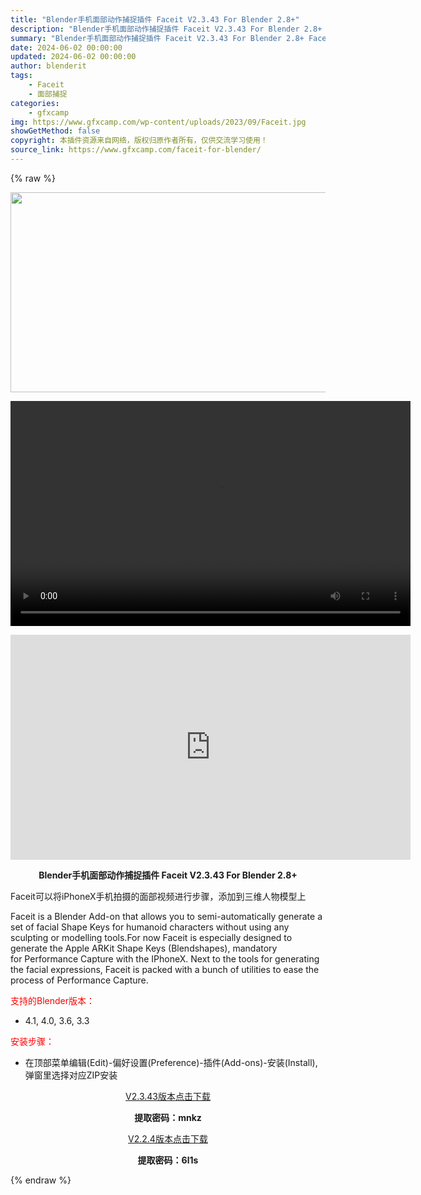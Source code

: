 ```yaml
---
title: "Blender手机面部动作捕捉插件 Faceit V2.3.43 For Blender 2.8+"
description: "Blender手机面部动作捕捉插件 Faceit V2.3.43 For Blender 2.8+ Faceit可以将iPhoneX手机拍摄的面部视频进行步骤，添加到三维人物模型上 Faceit is..."
summary: "Blender手机面部动作捕捉插件 Faceit V2.3.43 For Blender 2.8+ Faceit可以将iPhoneX手机拍摄的面部视频进行步骤，添加到三维人物模型上 Faceit is..."
date: 2024-06-02 00:00:00
updated: 2024-06-02 00:00:00
author: blenderit
tags: 
    - Faceit
    - 面部捕捉
categories:
    - gfxcamp
img: https://www.gfxcamp.com/wp-content/uploads/2023/09/Faceit.jpg
showGetMethod: false
copyright: 本插件资源来自网络，版权归原作者所有，仅供交流学习使用！
source_link: https://www.gfxcamp.com/faceit-for-blender/
---
```


{% raw %}
<div><p><img decoding="async" class="aligncenter size-full wp-image-115286" src="https://www.gfxcamp.com/wp-content/uploads/2023/09/Faceit.jpg" data-src="https://www.gfxcamp.com/wp-content/uploads/2023/09/Faceit.jpg" alt="" width="640" height="320" data-srcset="https://www.gfxcamp.com/wp-content/uploads/2023/09/Faceit.jpg 640w, https://www.gfxcamp.com/wp-content/uploads/2023/09/Faceit-150x75.jpg 150w" data-sizes="(max-width: 640px) 100vw, 640px"><br>
</p><center><div style="width: 640px;" class="wp-video"><!--[if lt IE 9]><script>document.createElement('video');</script><![endif]-->
<video class="wp-video-shortcode" id="video-94715-1" width="640" height="360" preload="true" controls="controls"><source type="video/mp4" src="http://cloud.video.taobao.com/play/u/null/p/1/e/6/t/1/429712430066.mp4?_=1"></source><a href="http://cloud.video.taobao.com/play/u/null/p/1/e/6/t/1/429712430066.mp4">http://cloud.video.taobao.com/play/u/null/p/1/e/6/t/1/429712430066.mp4</a></video></div></center><p style="text-align: center;"><iframe loading="lazy" src="https://player.youku.com/embed/XNTEzODE0OTE0MA==" width="640" height="360" frameborder="0" allowfullscreen="allowfullscreen"></iframe></p><p style="text-align: center;"><strong>Blender手机面部动作捕捉插件 Faceit V2.3.43 For Blender 2.8+</strong></p><p>Faceit可以将iPhoneX手机拍摄的面部视频进行步骤，添加到三维人物模型上</p><p>Faceit is a Blender Add-on that allows you to semi-automatically generate a set of facial Shape Keys for humanoid characters without using any sculpting or modelling tools.For now Faceit is especially designed to generate the Apple ARKit Shape Keys (Blendshapes), mandatory for Performance Capture with the IPhoneX. Next to the tools for generating the facial expressions, Faceit is packed with a bunch of utilities to ease the process of Performance Capture.</p><p style="text-align: left;"><span style="color: #ff0000;">支持的Blender版本：</span></p><ul>
<li style="text-align: left;">4.1, 4.0, 3.6, 3.3</li>
</ul><p style="text-align: left;"><span style="color: #ff0000;">安装步骤：</span></p><ul>
<li>在顶部菜单编辑(Edit)-偏好设置(Preference)-插件(Add-ons)-安装(Install),弹窗里选择对应ZIP安装</li>
</ul><p style="text-align: center;"><a class="maxbutton-3 maxbutton maxbutton-baidu" target="_blank" rel="noopener" href="https://pan.baidu.com/s/13aUdNSr5Mo3z7y_VIqaAGg?pwd=mnkz"><span class="mb-text">V2.3.43版本点击下载</span></a></p><p style="text-align: center;"><strong>提取密码：mnkz</strong></p><p style="text-align: center;"><a class="maxbutton-3 maxbutton maxbutton-baidu" target="_blank" rel="noopener" href="https://pan.baidu.com/s/1nBSjAmTSP9ZsjM8LGVGnxA?pwd=6l1s"><span class="mb-text">V2.2.4版本点击下载</span></a></p><p style="text-align: center;"><strong>提取密码：6l1s</strong></p></div>
<div style="display: none">gfxcamp</div>
{% endraw %}